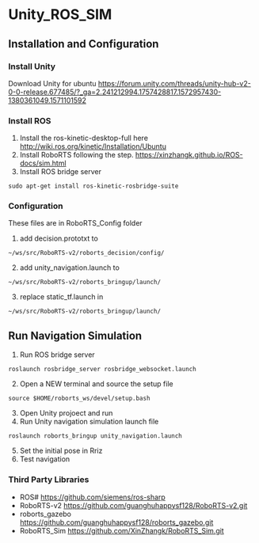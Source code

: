 # Unity_ROS_SIM
## Installation and Configuration
### Install Unity
Download Unity for ubuntu <https://forum.unity.com/threads/unity-hub-v2-0-0-release.677485/?_ga=2.241212994.1757428817.1572957430-1380361049.1571101592>
### Install ROS
1. Install the ros-kinetic-desktop-full here <http://wiki.ros.org/kinetic/Installation/Ubuntu>
2. Install RoboRTS following the step. <https://xinzhangk.github.io/ROS-docs/sim.html>
3. Install ROS bridge server
```
sudo apt-get install ros-kinetic-rosbridge-suite
```
### Configuration
These files are in RoboRTS_Config folder
1. add decision.prototxt to 

```
~/ws/src/RoboRTS-v2/roborts_decision/config/
```

2. add unity_navigation.launch to 
```
~/ws/src/RoboRTS-v2/roborts_bringup/launch/
```
3. replace static_tf.launch in 
```
~/ws/src/RoboRTS-v2/roborts_bringup/launch/
```

## Run Navigation Simulation
1. Run ROS bridge server

```
roslaunch rosbridge_server rosbridge_websocket.launch
```

2. Open a NEW terminal and source the setup file

```
source $HOME/roborts_ws/devel/setup.bash
```

3. Open Unity projoect and run
4. Run Unity navigation simulation launch file
```
roslaunch roborts_bringup unity_navigation.launch
```
5. Set the initial pose in Rriz
6. Test navigation

### Third Party Libraries
+ ROS#  <https://github.com/siemens/ros-sharp>
+ RoboRTS-v2 <https://github.com/guanghuhappysf128/RoboRTS-v2.git>
+ roborts_gazebo <https://github.com/guanghuhappysf128/roborts_gazebo.git>
+ RoboRTS_Sim <https://github.com/XinZhangk/RoboRTS_Sim.git>
